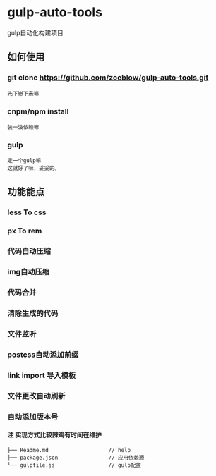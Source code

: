 # gulp-auto-tools
gulp自动化构建项目

## 如何使用
### git clone https://github.com/zoeblow/gulp-auto-tools.git
    先下崽下来嘛
### cnpm/npm install
    装一波依赖嘛
### gulp
    走一个gulp嘛
    这就好了嘛，妥妥的。


## 功能能点
### less To css
### px To rem
### 代码自动压缩
### img自动压缩
### 代码合并
### 清除生成的代码
### 文件监听
### postcss自动添加前缀
### link import 导入模板
### 文件更改自动刷新
### 自动添加版本号
#### 注 实现方式比较辣鸡有时间在维护

```
├── Readme.md                   // help
├── package.json                // 应用依赖源
└── gulpfile.js                 // gulp配置
```